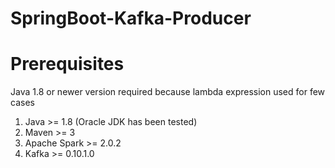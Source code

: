# SpringBoot-Kafka-Producer

# Prerequisites

Java 1.8 or newer version required because lambda expression used for few cases

1. Java >= 1.8 (Oracle JDK has been tested)
2. Maven >= 3
3. Apache Spark >= 2.0.2
4. Kafka >= 0.10.1.0
